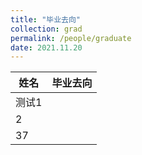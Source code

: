 ```yaml
---
title: "毕业去向"
collection: grad
permalink: /people/graduate
date: 2021.11.20
---
```


| 姓名 | 毕业去向 |
| - | - |
| 测试1 |   |
| 2 |   |
| 37 |   |

